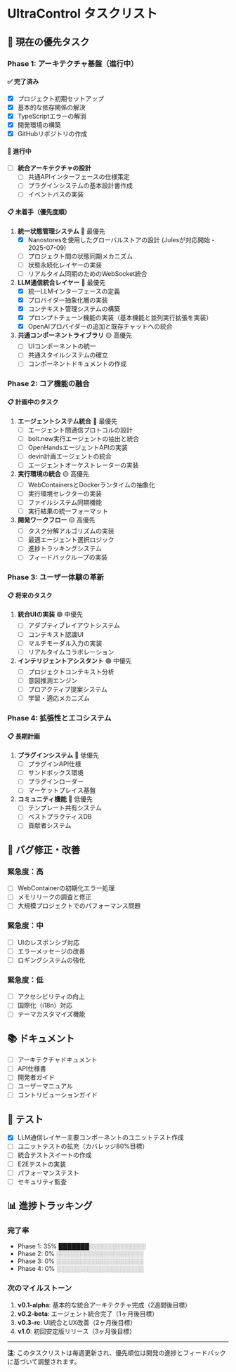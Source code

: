 # UltraControl タスクリスト

## 🎯 現在の優先タスク

### Phase 1: アーキテクチャ基盤（進行中）

#### ✅ 完了済み
- [x] プロジェクト初期セットアップ
- [x] 基本的な依存関係の解決
- [x] TypeScriptエラーの解消
- [x] 開発環境の構築
- [x] GitHubリポジトリの作成

#### 🔄 進行中
- [ ] **統合アーキテクチャの設計**
  - [ ] 共通APIインターフェースの仕様策定
  - [ ] プラグインシステムの基本設計書作成
  - [ ] イベントバスの実装

#### 📋 未着手（優先度順）

1. **統一状態管理システム** 🔴 最優先
   - [x] Nanostoresを使用したグローバルストアの設計 (Julesが対応開始 - 2025-07-09)
   - [ ] プロジェクト間の状態同期メカニズム
   - [ ] 状態永続化レイヤーの実装
   - [ ] リアルタイム同期のためのWebSocket統合

2. **LLM通信統合レイヤー** 🔴 最優先
   - [x] 統一LLMインターフェースの定義
   - [x] プロバイダー抽象化層の実装
   - [x] コンテキスト管理システムの構築
   - [x] プロンプトチェーン機能の実装（基本機能と並列実行拡張を実装）
   - [x] OpenAIプロバイダーの追加と既存チャットへの統合

3. **共通コンポーネントライブラリ** 🟡 高優先
   - [ ] UIコンポーネントの統一
   - [ ] 共通スタイルシステムの確立
   - [ ] コンポーネントドキュメントの作成

### Phase 2: コア機能の融合

#### 📋 計画中のタスク

1. **エージェントシステム統合** 🔴 最優先
   - [ ] エージェント間通信プロトコルの設計
   - [ ] bolt.new実行エージェントの抽出と統合
   - [ ] OpenHandsエージェントAPIの実装
   - [ ] devin計画エージェントの統合
   - [ ] エージェントオーケストレーターの実装

2. **実行環境の統合** 🟡 高優先
   - [ ] WebContainersとDockerランタイムの抽象化
   - [ ] 実行環境セレクターの実装
   - [ ] ファイルシステム同期機能
   - [ ] 実行結果の統一フォーマット

3. **開発ワークフロー** 🟡 高優先
   - [ ] タスク分解アルゴリズムの実装
   - [ ] 最適エージェント選択ロジック
   - [ ] 進捗トラッキングシステム
   - [ ] フィードバックループの実装

### Phase 3: ユーザー体験の革新

#### 📋 将来のタスク

1. **統合UIの実装** 🟢 中優先
   - [ ] アダプティブレイアウトシステム
   - [ ] コンテキスト認識UI
   - [ ] マルチモーダル入力の実装
   - [ ] リアルタイムコラボレーション

2. **インテリジェントアシスタント** 🟢 中優先
   - [ ] プロジェクトコンテキスト分析
   - [ ] 意図推測エンジン
   - [ ] プロアクティブ提案システム
   - [ ] 学習・適応メカニズム

### Phase 4: 拡張性とエコシステム

#### 📋 長期計画

1. **プラグインシステム** 🔵 低優先
   - [ ] プラグインAPI仕様
   - [ ] サンドボックス環境
   - [ ] プラグインローダー
   - [ ] マーケットプレイス基盤

2. **コミュニティ機能** 🔵 低優先
   - [ ] テンプレート共有システム
   - [ ] ベストプラクティスDB
   - [ ] 貢献者システム

## 🐛 バグ修正・改善

### 緊急度：高
- [ ] WebContainerの初期化エラー処理
- [ ] メモリリークの調査と修正
- [ ] 大規模プロジェクトでのパフォーマンス問題

### 緊急度：中
- [ ] UIのレスポンシブ対応
- [ ] エラーメッセージの改善
- [ ] ロギングシステムの強化

### 緊急度：低
- [ ] アクセシビリティの向上
- [ ] 国際化（i18n）対応
- [ ] テーマカスタマイズ機能

## 📚 ドキュメント

- [ ] アーキテクチャドキュメント
- [ ] API仕様書
- [ ] 開発者ガイド
- [ ] ユーザーマニュアル
- [ ] コントリビューションガイド

## 🧪 テスト

- [x] LLM通信レイヤー主要コンポーネントのユニットテスト作成
- [ ] ユニットテストの拡充（カバレッジ80%目標）
- [ ] 統合テストスイートの作成
- [ ] E2Eテストの実装
- [ ] パフォーマンステスト
- [ ] セキュリティ監査

## 📊 進捗トラッキング

### 完了率
- Phase 1: 35% ███████░░░░░░░░░░░░░
- Phase 2: 0%  ░░░░░░░░░░░░░░░░░░░░
- Phase 3: 0%  ░░░░░░░░░░░░░░░░░░░░
- Phase 4: 0%  ░░░░░░░░░░░░░░░░░░░░

### 次のマイルストーン
1. **v0.1-alpha**: 基本的な統合アーキテクチャ完成（2週間後目標）
2. **v0.2-beta**: エージェント統合完了（1ヶ月後目標）
3. **v0.3-rc**: UI統合とUX改善（2ヶ月後目標）
4. **v1.0**: 初回安定版リリース（3ヶ月後目標）

---

**注**: このタスクリストは毎週更新され、優先順位は開発の進捗とフィードバックに基づいて調整されます。 